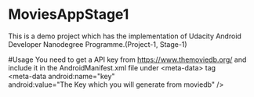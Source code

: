 # MoviesAppStage1
  This is a demo project which has the implementation of Udacity Android Developer Nanodegree Programme.(Project-1, Stage-1)
  
#Usage
  You need to get a API key from https://www.themoviedb.org/ and include it in the AndroidManifest.xml file under \<meta-data\> tag <br />
   \<meta-data
            android:name="key" <br />
            android:value="The Key which you will generate from moviedb" />
           
           
           
